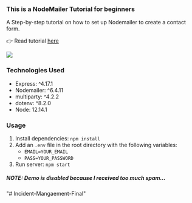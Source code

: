 ### This is a NodeMailer Tutorial for beginners
A Step-by-step tutorial on how to set up Nodemailer to create a contact form.

👉 Read tutorial [here](https://lo-victoria.com/build-a-contact-form-with-vanilla-js-and-nodemailer-cke19jdq2003pwis137d891dj)

<img src="https://cdn.hashnode.com/res/hashnode/image/upload/v1597800228405/vqeMHTwq-.png"/>

### Technologies Used
- Express: ^4.17.1
- Nodemailer: ^6.4.11
- multiparty: ^4.2.2
- dotenv: ^8.2.0
- Node: 12.14.1 

### Usage
1. Install dependencies: `npm install`
2. Add an `.env` file in the root directory with the following variables:
    - `EMAIL=YOUR_EMAIL`
    - `PASS=YOUR_PASSWORD`
3. Run server: `npm start`

##### NOTE: Demo is disabled because I received too much spam...
"# Incident-Mangaement-Final" 

